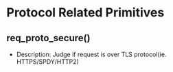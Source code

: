 # Protocol Related Primitives

## req_proto_secure()

* Description: Judge if request is over TLS protocol(ie. HTTPS/SPDY/HTTP2)
